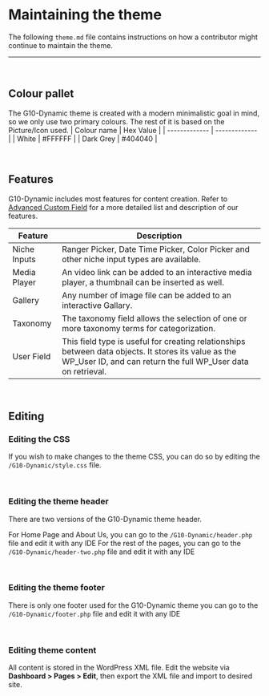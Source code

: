 # Maintaining the theme
The following `theme.md` file contains instructions on how a contributor might continue to maintain the theme.


___
<br>

## Colour pallet
The G10-Dynamic theme is created with a modern minimalistic goal in mind, so we only use two primary colours. The rest of it is based on the Picture/Icon used. 
| Colour name  | Hex Value |
| ------------- | ------------- |
| White  | #FFFFFF |
| Dark Grey  | #404040 |

<br>


## Features
G10-Dynamic includes most features for content creation. Refer to [Advanced Custom Field](https://www.advancedcustomfields.com/resources/) for a more detailed list and description of our features. 

Feature | Description 
--------|-------------
Niche Inputs |  Ranger Picker, Date Time Picker, Color Picker and other niche input types are available.
Media Player | An video link can be added to an interactive media player, a thumbnail can be inserted as well.
Gallery | Any number of image file can be added to an interactive Gallary. 
Taxonomy | The taxonomy field allows the selection of one or more taxonomy terms for categorization.
User Field | This field type is useful for creating relationships between data objects. It stores its value as the WP_User ID, and can return the full WP_User data on retrieval.

<br>

## Editing

### Editing the CSS
If you wish to make changes to the theme CSS, you can do so by editing the `/G10-Dynamic/style.css` file.

<br>

### Editing the theme header
There are two versions of the G10-Dynamic theme header.

For Home Page and About Us, you can go to the `/G10-Dynamic/header.php` file and edit it with any IDE
For the rest of the pages, you can go to the `/G10-Dynamic/header-two.php` file and edit it with any IDE

<br>

### Editing the theme footer
There is only one footer used for the G10-Dynamic theme
you can go to the `/G10-Dynamic/footer.php` file and edit it with any IDE

<br>

### Editing theme content
All content is stored in the WordPress XML file. Edit the website via **Dashboard > Pages > Edit**, then export the XML file and import to desired site. 
<br>
